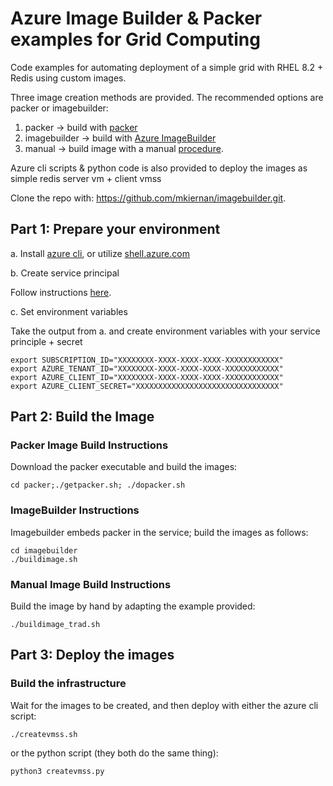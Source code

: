 # Azure Image Builder & Packer examples for Grid Computing

Code examples for automating deployment of a simple grid with RHEL 8.2 + Redis using custom images. 

Three image creation methods are provided. The recommended options are packer or imagebuilder: 

1. packer -> build with <a href="https://www.packer.io/">packer</a>
2. imagebuilder -> build with <a href="https://docs.microsoft.com/en-us/azure/virtual-machines/linux/image-builder-overview">Azure ImageBuilder</a>
3. manual -> build image with a manual <a href="https://docs.microsoft.com/en-us/azure/virtual-machines/linux/tutorial-custom-images">procedure</a>.

Azure cli scripts & python code is also provided to deploy the images as simple redis server vm + client vmss

Clone the repo with: https://github.com/mkiernan/imagebuilder.git.

## Part 1: Prepare your environment 

a. Install <a href="https://docs.microsoft.com/en-us/cli/azure/install-azure-cli">azure cli</a>, or utilize <a href="https://shell.azure.com">shell.azure.com</a> 

b. Create service principal 

Follow instructions <a href="https://docs.microsoft.com/en-us/cli/azure/create-an-azure-service-principal-azure-cli">here</a>. 

c. Set environment variables

Take the output from a. and create environment variables with your service principle + secret
```
export SUBSCRIPTION_ID="XXXXXXXX-XXXX-XXXX-XXXX-XXXXXXXXXXXX"
export AZURE_TENANT_ID="XXXXXXXX-XXXX-XXXX-XXXX-XXXXXXXXXXXX"
export AZURE_CLIENT_ID="XXXXXXXX-XXXX-XXXX-XXXX-XXXXXXXXXXXX"
export AZURE_CLIENT_SECRET="XXXXXXXXXXXXXXXXXXXXXXXXXXXXXXXX"
```

## Part 2: Build the Image

### Packer Image Build Instructions

Download the packer executable and build the images: 

```
cd packer;./getpacker.sh; ./dopacker.sh
```

### ImageBuilder Instructions

Imagebuilder embeds packer in the service; build the images as follows: 

```
cd imagebuilder
./buildimage.sh
```

### Manual Image Build Instructions

Build the image by hand by adapting the example provided: 

```
./buildimage_trad.sh
```

## Part 3: Deploy the images 

### Build the infrastructure

Wait for the images to be created, and then deploy with either the azure cli script: 
```
./createvmss.sh
```
or the python script (they both do the same thing): 
```
python3 createvmss.py
```
